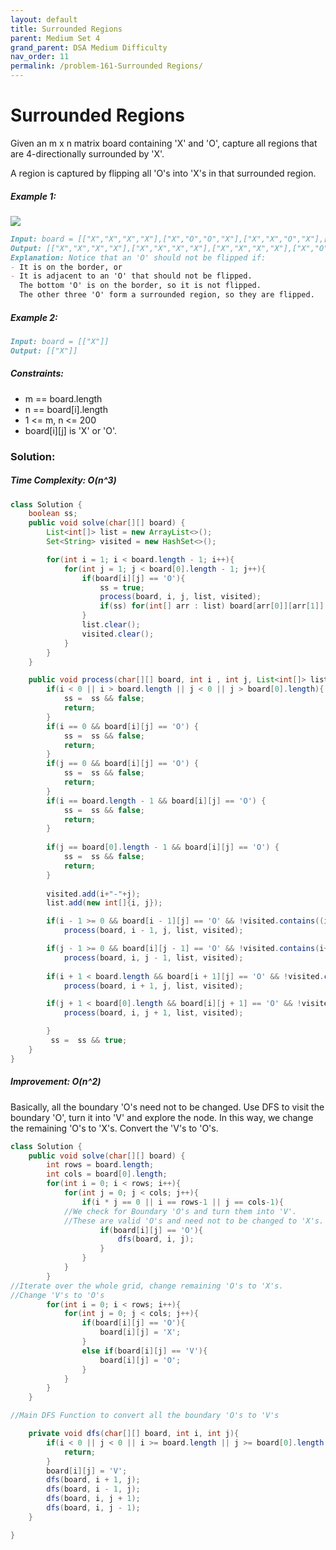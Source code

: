 ```yaml
---
layout: default
title: Surrounded Regions
parent: Medium Set 4
grand_parent: DSA Medium Difficulty
nav_order: 11
permalink: /problem-161-Surrounded Regions/
---
```

# Surrounded Regions
Given an m x n matrix board containing 'X' and 'O', capture all regions that are 4-directionally surrounded by 'X'.

A region is captured by flipping all 'O's into 'X's in that surrounded region.

##### Example 1:
![](../../assets/images/ds/xogrid22.jpeg)
```markdown
Input: board = [["X","X","X","X"],["X","O","O","X"],["X","X","O","X"],["X","O","X","X"]]
Output: [["X","X","X","X"],["X","X","X","X"],["X","X","X","X"],["X","O","X","X"]]
Explanation: Notice that an 'O' should not be flipped if:
- It is on the border, or
- It is adjacent to an 'O' that should not be flipped.
  The bottom 'O' is on the border, so it is not flipped.
  The other three 'O' form a surrounded region, so they are flipped.
```
##### Example 2:
```markdown
Input: board = [["X"]]
Output: [["X"]]
```
##### Constraints:
* m == board.length
* n == board[i].length
* 1 <= m, n <= 200
* board[i][j] is 'X' or 'O'.

### Solution:
##### Time Complexity: O(n^3)
```java
class Solution {
    boolean ss;
    public void solve(char[][] board) {
        List<int[]> list = new ArrayList<>();
        Set<String> visited = new HashSet<>();

        for(int i = 1; i < board.length - 1; i++){
            for(int j = 1; j < board[0].length - 1; j++){
                if(board[i][j] == 'O'){
                    ss = true;
                    process(board, i, j, list, visited);
                    if(ss) for(int[] arr : list) board[arr[0]][arr[1]] = 'X';
                }
                list.clear();
                visited.clear();
            }
        }
    }

    public void process(char[][] board, int i , int j, List<int[]> list, Set<String> visited){
        if(i < 0 || i > board.length || j < 0 || j > board[0].length){
            ss =  ss && false;
            return;
        }
        if(i == 0 && board[i][j] == 'O') {
            ss =  ss && false;
            return;
        }
        if(j == 0 && board[i][j] == 'O') {
            ss =  ss && false;
            return;
        }
        if(i == board.length - 1 && board[i][j] == 'O') {
            ss =  ss && false;
            return;
        }
        
        if(j == board[0].length - 1 && board[i][j] == 'O') {
            ss =  ss && false;
            return;
        }
        
        visited.add(i+"-"+j);
        list.add(new int[]{i, j});

        if(i - 1 >= 0 && board[i - 1][j] == 'O' && !visited.contains((i - 1)+"-"+j)) 
            process(board, i - 1, j, list, visited);

        if(j - 1 >= 0 && board[i][j - 1] == 'O' && !visited.contains(i+"-"+(j - 1))) 
            process(board, i, j - 1, list, visited);
        
        if(i + 1 < board.length && board[i + 1][j] == 'O' && !visited.contains((i + 1)+"-"+j)) 
            process(board, i + 1, j, list, visited);

        if(j + 1 < board[0].length && board[i][j + 1] == 'O' && !visited.contains(i+"-"+(j + 1))){
            process(board, i, j + 1, list, visited);

        } 
         ss =  ss && true;  
    }
}
```
##### Improvement: O(n^2)
Basically, all the boundary 'O's need not to be changed.
Use DFS to visit the boundary 'O', turn it into 'V' and explore the node.
In this way, we change the remaining 'O's to 'X's.
Convert the 'V's to 'O's.
```java
class Solution {
    public void solve(char[][] board) {
        int rows = board.length;
        int cols = board[0].length;
        for(int i = 0; i < rows; i++){
            for(int j = 0; j < cols; j++){
                if(i * j == 0 || i == rows-1 || j == cols-1){ 
            //We check for Boundary 'O's and turn them into 'V'.
            //These are valid 'O's and need not to be changed to 'X's.
                    if(board[i][j] == 'O'){
                        dfs(board, i, j);
                    }
                }
            }
        }
//Iterate over the whole grid, change remaining 'O's to 'X's.
//Change 'V's to 'O's
        for(int i = 0; i < rows; i++){
            for(int j = 0; j < cols; j++){
                if(board[i][j] == 'O'){
                    board[i][j] = 'X';
                }
                else if(board[i][j] == 'V'){
                    board[i][j] = 'O';
                }
            }
        }
    }

//Main DFS Function to convert all the boundary 'O's to 'V's

    private void dfs(char[][] board, int i, int j){
        if(i < 0 || j < 0 || i >= board.length || j >= board[0].length || board[i][j] != 'O'){
            return;
        }
        board[i][j] = 'V';
        dfs(board, i + 1, j);
        dfs(board, i - 1, j);
        dfs(board, i, j + 1);
        dfs(board, i, j - 1);
    }

}
```